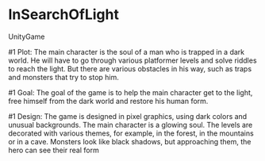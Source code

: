 # InSearchOfLight
UnityGame

#1 Plot:
The main character is the soul of a man who is trapped in a dark world. 
He will have to go through various platformer levels and
solve riddles to reach the light. But there are
various obstacles in his way, such as traps and monsters that try to stop him.

#1 Goal:
The goal of the game is to help the main character get to the light, free himself from the dark world
and restore his human form.

#1 Design:
The game is designed in pixel graphics, using dark colors and unusual backgrounds. 
The main character is a glowing soul. The levels are decorated with various themes, for example, in the forest, in the mountains or in a cave. 
Monsters look like black shadows, but approaching them, the hero can see their real form
